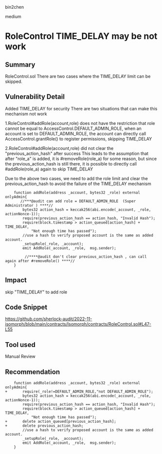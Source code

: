 bin2chen

medium

# RoleControl TIME_DELAY may be not work

## Summary
RoleControl.sol There are two cases where the TIME_DELAY limit can be skipped.

## Vulnerability Detail

Added TIME_DELAY for security
There are two situations that can make this mechanism not work

1.RoleControl#addRole(account,role) does not have the restriction that role cannot be equal to AccessControl.DEFAULT_ADMIN_ROLE, when an account is set to DEFAULT_ADMIN_ROLE, the account can directly call AccessControl.grantRole() to register permissions, skipping TIME_DELAY

2.RoleControl#addRole(account,role) did not clear the "previous_action_hash" after success
This leads to the assumption that after "role_a" is added, it is #removeRole(role_a) for some reason, but since the previous_action_hash is still there, it is possible to directly call #addRole(role_a) again to skip TIME_DELAY

Due to the above two cases, we need to add the role limit and clear the previous_action_hash to avoid the failure of the TIME_DELAY mechanism

```solidity
    function addRole(address _account, bytes32 _role) external onlyAdmin{
       //***@audit can add role = DEFAULT_ADMIN_ROLE  (Super Administrator ) ****//
        bytes32 action_hash = keccak256(abi.encode(_account, _role, actionNonce-1));
        require(previous_action_hash == action_hash, "Invalid Hash");
        require(block.timestamp > action_queued[action_hash] + TIME_DELAY,
            "Not enough time has passed");
        //use a hash to verify proposed account is the same as added account.
        _setupRole(_role, _account);
        emit AddRole(_account, _role,  msg.sender);

         //****@audit don't clear previous_action_hash , can call again after #removeRole() ****//
    }
```

## Impact

skip "TIME_DELAY" to add role

## Code Snippet

https://github.com/sherlock-audit/2022-11-isomorph/blob/main/contracts/Isomorph/contracts/RoleControl.sol#L47-L55

## Tool used

Manual Review

## Recommendation

```solidity
    function addRole(address _account, bytes32 _role) external onlyAdmin{
+       require(_role!=DEFAULT_ADMIN_ROLE,"not DEFAULT_ADMIN_ROLE");
        bytes32 action_hash = keccak256(abi.encode(_account, _role, actionNonce-1));
        require(previous_action_hash == action_hash, "Invalid Hash");
        require(block.timestamp > action_queued[action_hash] + TIME_DELAY,
            "Not enough time has passed");
+       delete action_queued[previous_action_hash];
+       delete previous_action_hash;
        //use a hash to verify proposed account is the same as added account.
        _setupRole(_role, _account);
        emit AddRole(_account, _role,  msg.sender);
    }
```


